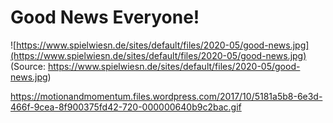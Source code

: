 # Good News Everyone!


![https://www.spielwiesn.de/sites/default/files/2020-05/good-news.jpg](https://www.spielwiesn.de/sites/default/files/2020-05/good-news.jpg)
(Source: https://www.spielwiesn.de/sites/default/files/2020-05/good-news.jpg) 

https://motionandmomentum.files.wordpress.com/2017/10/5181a5b8-6e3d-466f-9cea-8f900375fd42-720-000000640b9c2bac.gif
